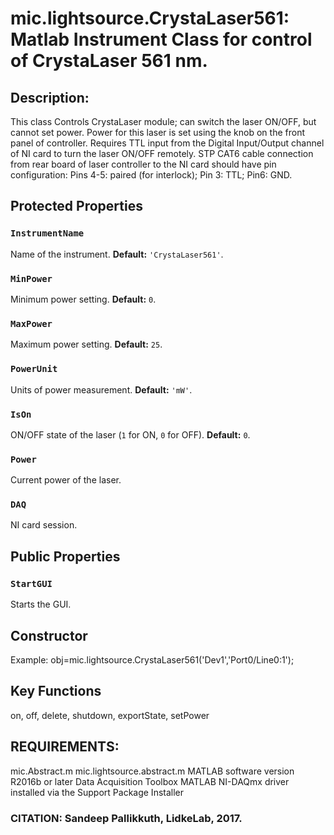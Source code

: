 # mic.lightsource.CrystaLaser561: Matlab Instrument Class for control of CrystaLaser 561 nm.

## Description:
This class Controls CrystaLaser module; can switch the laser ON/OFF, but cannot
set power. Power for this laser is set using the knob on the front
panel of controller.
Requires TTL input from the Digital Input/Output channel of NI card
to turn the laser ON/OFF remotely. STP CAT6 cable connection from
rear board of laser controller to the NI card should have pin
configuration: Pins 4-5: paired (for interlock); Pin 3: TTL;
Pin6: GND.

## Protected Properties

### `InstrumentName`
Name of the instrument.
**Default:** `'CrystaLaser561'`.

### `MinPower`
Minimum power setting.
**Default:** `0`.

### `MaxPower`
Maximum power setting.
**Default:** `25`.

### `PowerUnit`
Units of power measurement.
**Default:** `'mW'`.

### `IsOn`
ON/OFF state of the laser (`1` for ON, `0` for OFF).
**Default:** `0`.

### `Power`
Current power of the laser.

### `DAQ`
NI card session.

## Public Properties

### `StartGUI`
Starts the GUI.

## Constructor
Example: obj=mic.lightsource.CrystaLaser561('Dev1','Port0/Line0:1');

## Key Functions
on, off, delete, shutdown, exportState, setPower

## REQUIREMENTS:
mic.Abstract.m
mic.lightsource.abstract.m
MATLAB software version R2016b or later
Data Acquisition Toolbox
MATLAB NI-DAQmx driver installed via the Support Package Installer

### CITATION: Sandeep Pallikkuth, LidkeLab, 2017.


